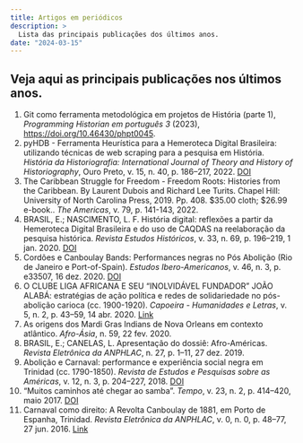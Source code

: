 ```yaml
---
title: Artigos em periódicos
description: >
  Lista das principais publicações dos últimos anos.
date: "2024-03-15"
---
```


## Veja aqui as principais publicações nos últimos anos.

1. Git como ferramenta metodológica em projetos de História (parte 1), *Programming Historian em português 3* (2023), https://doi.org/10.46430/phpt0045.
2. pyHDB - Ferramenta Heurística para a Hemeroteca Digital Brasileira: utilizando técnicas de web scraping para a pesquisa em História. *História da Historiografia: International Journal of Theory and History of Historiography*, Ouro Preto, v. 15, n. 40, p. 186–217, 2022. [DOI](10.15848/hh.v15i40.1904)
3. The Caribbean Struggle for Freedom - Freedom Roots: Histories from the Caribbean. By Laurent Dubois and Richard Lee Turits. Chapel Hill: University of North Carolina Press, 2019. Pp. 408. $35.00 cloth; $26.99 e-book.. *The Americas*, v. 79, p. 141-143, 2022.
4. BRASIL, E.; NASCIMENTO, L. F. História digital: reflexões a partir da Hemeroteca Digital Brasileira e do uso de CAQDAS na reelaboração da pesquisa histórica. *Revista Estudos Históricos*, v. 33, n. 69, p. 196–219, 1 jan. 2020. [DOI](http://dx.doi.org/10.1590/S2178-14942020000100011)
5. Cordões e Canboulay Bands: Performances negras no Pós Abolição (Rio de Janeiro e Port-of-Spain). *Estudos Ibero-Americanos*, v. 46, n. 3, p. e33507, 16 dez. 2020. [DOI](10.15448/1980-864X.2020.3.33507) 
6. O CLUBE LIGA AFRICANA E SEU “INOLVIDÁVEL FUNDADOR” JOÃO ALABÁ: estratégias de ação política e redes de solidariedade no pós-abolição carioca (cc. 1900-1920). *Capoeira - Humanidades e Letras*, v. 5, n. 2, p. 43–59, 14 abr. 2020. [Link](http://www.capoeirahumanidadeseletras.com.br/ojs-2.4.5/index.php/capoeira/article/view/207) 
7. As origens dos Mardi Gras Indians de Nova Orleans em contexto atlântico. *Afro-Ásia*, n. 59, 22 fev. 2020. 
8. BRASIL, E.; CANELAS, L. Apresentação do dossiê: Afro-Américas. *Revista Eletrônica da ANPHLAC*, n. 27, p. 1–11, 27 dez. 2019. 
9. Abolição e Carnaval: performance e experiência social negra em Trinidad (cc. 1790-1850). *Revista de Estudos e Pesquisas sobre as Américas*, v. 12, n. 3, p. 204–227, 2018. [DOI](https://doi.org/10.21057/repamv12n3.2018.30939) 
10. “Muitos caminhos até chegar ao samba”. *Tempo*, v. 23, n. 2, p. 414–420, maio 2017. [DOI](10.1590/tem-1980-542x2017v230213) 
11. Carnaval como direito: A Revolta Canboulay de 1881, em Porto de Espanha, Trinidad. *Revista Eletrônica da ANPHLAC*, v. 0, n. 0, p. 48–77, 27 jun. 2016. [Link](https://revista.anphlac.org.br/anphlac/article/view/2477) 
